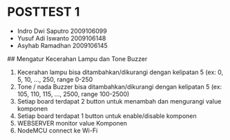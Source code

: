 # POSTTEST 1
<ul>
<li>Indro Dwi Saputro 2009106099
<li>Yusuf Adi Iswanto 2009106148
<li>Asyhab Ramadhan 2009106145
</ul>
## Mengatur Kecerahan Lampu dan Tone Buzzer
<ol>
  <li> Kecerahan lampu bisa ditambahkan/dikurangi dengan kelipatan 5 (ex: 0, 5, 10, ..., 250, range 0-250
    <li> Tone / nada Buzzer bisa ditambahkan/dikurangi dengan kelipatan 5 (ex: 105, 110, 115, ..., 2500, range 100-2500)
      <li>  Setiap board terdapat 2 button untuk menambah dan mengurangi value komponen
        <li> Setiap board terdapat 1 button untuk enable/disable komponen
          <li> WEBSERVER monitor value Komponen
            <li> NodeMCU connect ke Wi-Fi
              <ol>
